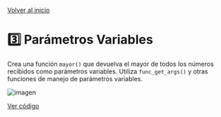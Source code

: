 [Volver al inicio](https://github.com/LoganNDE/Ejercicios-PHP/tree/main/2-Ejercicios/#readme)
# 3️⃣ Parámetros Variables

Crea una función `mayor()` que devuelva el mayor de todos los números recibidos como parámetros variables. Utiliza `func_get_args()` y otras funciones de manejo de parámetros variables.

![imagen](RUTA_DE_IMAGEN)

[Ver código](https://github.com/LoganNDE/Ejercicios-PHP/tree/main/2-Ejercicios/parametrosVariables/parametrosVariables.php)
